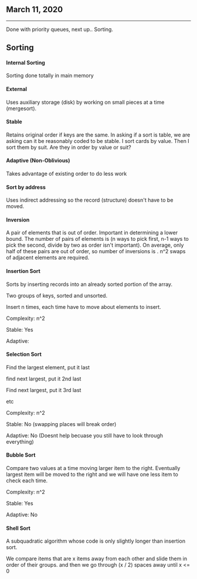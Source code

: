 ## March 11, 2020

---

Done with priority queues, next up.. Sorting.

## Sorting

#### Internal Sorting

Sorting done totally in main memory

#### External

Uses auxiliary storage (disk) by working on small pieces at a time (mergesort).

#### Stable

Retains original order if keys are the same. In asking if a sort is table, we are asking can it be reasonably coded to be stable. I sort cards by value. Then I sort them by suit. Are they in order by value or suit?

#### Adaptive (Non-Oblivious)

Takes advantage of existing order to do less work

#### Sort by address

Uses indirect addressing so the record (structure) doesn't have to be moved.

#### Inversion

A pair of elements that is out of order. Important in determining a lower bound. The number of pairs of elements is (n ways to pick first, n-1 ways to pick the second, divide by two as order isn't important). On average, only half of these pairs are out of order, so number of inversions is . n^2 swaps of adjacent elements are required.


#### Insertion Sort

Sorts by inserting records into an already sorted portion of the array.

Two groups of keys, sorted and unsorted.

Insert n times, each time have to move about elements to insert.

Complexity: n^2

Stable: Yes

Adaptive:


#### Selection Sort

Find the largest element, put it last

find next largest, put it 2nd last

Find next largest, put it 3rd last

etc

Complexity: n^2

Stable: No (swapping places will break order)

Adaptive: No (Doesnt help becuase you still have to look through everything)


#### Bubble Sort

Compare two values at a time moving larger item to the right. Eventually largest item will be moved to the right and we will have one less item to check each time.

Complexity: n^2

Stable: Yes

Adaptive: No

#### Shell Sort

A subquadratic algorithm whose code is only slightly longer than insertion sort.

We compare items that are x items away from each other and slide them in order of their groups. and then we go through (x / 2) spaces away until x <= 0
